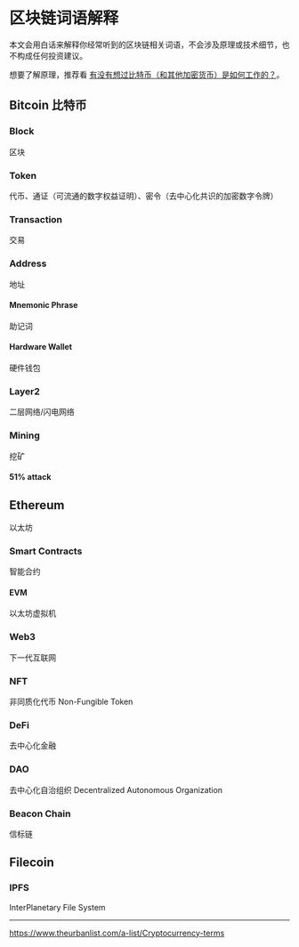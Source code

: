 # 区块链词语解释

本文会用白话来解释你经常听到的区块链相关词语，不会涉及原理或技术细节，也不构成任何投资建议。

想要了解原理，推荐看 [有没有想过比特币（和其他加密货币）是如何工作的？](https://www.youtube.com/watch?v=bBC-nXj3Ng4)。

## Bitcoin 比特币

### Block

区块

### Token

代币、通证（可流通的数字权益证明）、密令（去中心化共识的加密数字令牌）

### Transaction

交易

### Address

地址

#### Mnemonic Phrase

助记词

#### Hardware Wallet

硬件钱包

### Layer2

二层网络/闪电网络

### Mining

挖矿

#### 51% attack

## Ethereum

以太坊

### Smart Contracts

智能合约

#### EVM

以太坊虚拟机

### Web3

下一代互联网

### NFT

非同质化代币 Non-Fungible Token

### DeFi

去中心化金融

### DAO

去中心化自治组织 Decentralized Autonomous Organization

### Beacon Chain

信标链

## Filecoin

### IPFS

InterPlanetary File System

---

https://www.theurbanlist.com/a-list/Cryptocurrency-terms
